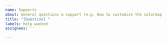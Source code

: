 ```yaml
---
name: Supports
about: General questions & support (e.g. How to customize the colormap...)
title: "[Question] "
labels: help wanted
assignees: ''

---
```




